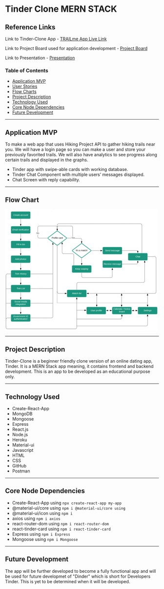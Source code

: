 # Tinder Clone MERN STACK

## Reference Links

Link to Tinder-Clone App - [TRAILme App Live Link](https://socialmediacloneware.github.io/tinder-clone/)

Link to Project Board used for application development - [Project Board](https://github.com/SocialMediaCloneware/tinder-clone/projects/1)

Link to Presentation - [Presentation](https://docs.google.com/presentation/d/1-oT5BpBj-Zsngm8d2Li-OVRJtekQ4Wk88fdCKYQyjs0/edit?usp=sharing)

### Table of Contents

- [Application MVP](#application-mvp)
- [User Stories](#user-stories)
- [Flow Charts](#flow-chart)
- [Project Description](#project-description)
- [Technology Used](#technology-used)
- [Core Node Dependencies](#core-node-depencencies)
- [Future Development](#future-development)

---

## Application MVP

To make a web app that uses Hiking Project API to gather hiking trails near you. We will have a login page so you can make a user and store your previously favorited trails. We will also have analytics to see progress along certain trails and displayed in the graphs.

- Tinder app  with swipe-able cards with working database.
- Tinder Chat Component with multiple users’ messages displayed.
- Chat Screen with reply capability.

---

## Flow Chart

<img src="FlowchartTinderClone.PNG" width="500" />

---

## Project Description

Tinder-Clone is a beginner friendly clone version of an online dating app, Tinder. It is a MERN Stack app meaning, it contains frontend and backend development. This is an app to be developed as an educational purpose only.

---

## Technology Used

- Create-React-App
- MongoDB
- Mongoose
- Express
- React.js 
- Node.js  
- Heroku
- Material-ui
- Javascript
- HTML
- CSS
- GitHub
- Postman

---

## Core Node Dependencies

- Create-React-App using `npx create-react-app my-app`
- @material-ui/core using `npm i @material-ui/core using`
- @material-ui/icon using `npm i`
- axios using `npm i axios`
- react-router-dom using `npm i react-router-dom`
- react-tinder-card using `npm i react-tinder-card`
- Express using `npm i Express`
- Mongoose using `npm i Mongoose`

---

## Future Development

The app will be further developed to become a fully functional app and will be used for future developmet of "Dinder" which is short for Developers Tinder. This is yet to be determined when it will be developed.
